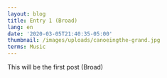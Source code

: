 ```yaml
---
layout: blog
title: Entry 1 (Broad)
lang: en
date: '2020-03-05T21:40:35-05:00'
thumbnail: /images/uploads/canoeingthe-grand.jpg
terms: Music
---
```

This will be the first post (Broad)
